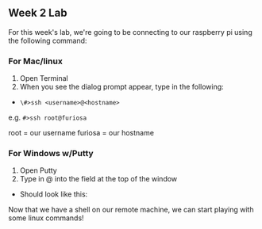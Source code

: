 ## Week 2 Lab

For this week's lab, we're going to be connecting to our raspberry pi using the following command:

### For Mac/linux
1.  Open Terminal
2.  When you see the dialog prompt appear, type in the following:
  * ```\#>ssh <username>@<hostname>```

e.g. ```#>ssh root@furiosa```

root = our username
furiosa = our hostname

### For Windows w/Putty
1. Open Putty
2. Type in <username>@<hostname> into the field at the top of the window
  * Should look like this:


Now that we have a shell on our remote machine, we can start playing with some linux commands!
